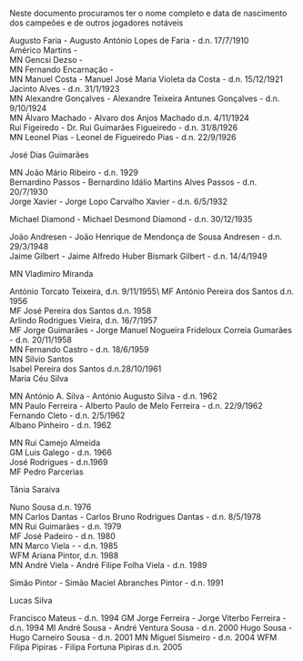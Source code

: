 Neste documento procuramos ter o nome completo e data de nascimento dos campeões e de outros jogadores notáveis


Augusto Faria - Augusto António Lopes de Faria - d.n. 17/7/1910\
Américo Martins - \
MN Gencsi Dezso - \
MN Fernando Encarnação - \
MN Manuel Costa - Manuel José Maria Violeta da Costa - d.n. 15/12/1921\
Jacinto Alves - d.n. 31/1/1923\
MN Alexandre Gonçalves - Alexandre Teixeira Antunes Gonçalves - d.n. 9/10/1924\
MN Álvaro Machado - Alvaro dos Anjos Machado d.n. 4/11/1924\
Rui Figeiredo - Dr. Rui Guimarães Figueiredo - d.n. 31/8/1926\
MN Leonel Pias - Leonel de Figueiredo Pias - d.n. 22/9/1926

José Dias Guimarães


MN João Mário Ribeiro - d.n. 1929\
Bernardino Passos - Bernardino Idálio Martins Alves Passos - d.n. 20/7/1930\
Jorge Xavier - Jorge Lopo Carvalho Xavier - d.n. 6/5/1932

Michael Diamond - Michael Desmond Diamond - d.n. 30/12/1935


João Andresen - João Henrique de Mendonça de Sousa Andresen - d.n. 29/3/1948\
Jaime Gilbert - Jaime Alfredo Huber Bismark Gilbert - d.n. 14/4/1949

MN Vladimiro Miranda

António Torcato Teixeira, d.n. 9/11/1955\ 
MF António Pereira dos Santos d.n. 1956\
MF José Pereira dos Santos d.n. 1958\
Arlindo Rodrigues Vieira, d.n. 16/7/1957\
MF Jorge Guimarães - Jorge Manuel Nogueira Frideloux Correia Gumarães - d.n. 20/11/1958\
MN Fernando Castro - d.n. 18/6/1959\
MN Silvio Santos\
Isabel Pereira dos Santos d.n.28/10/1961\
Maria Céu Silva

MN António A. Silva - António Augusto Silva - d.n. 1962\
MN Paulo Ferreira - Alberto Paulo de Melo Ferreira - d.n. 22/9/1962\
Fernando Cleto - d.n. 2/5/1962\
Albano Pinheiro - d.n. 1962

MN Rui Camejo Almeida\
GM Luis Galego - d.n. 1966\
José Rodrigues - d.n.1969\
MF Pedro Parcerias

Tânia Saraiva

Nuno Sousa d.n. 1976\
MN Carlos Dantas - Carlos Bruno Rodrigues Dantas - d.n. 8/5/1978\
MN Rui Guimarães - d.n. 1979\
MF José Padeiro - d.n. 1980\
MN Marco Viela - - d.n. 1985\
WFM Ariana Pintor, d.n. 1988\
MN André Viela - André Filipe Folha Viela - d.n. 1989

Simão Pintor - Simão Maciel Abranches Pintor - d.n. 1991

Lucas Silva

Francisco Mateus - d.n. 1994
GM Jorge Ferreira - Jorge Viterbo Ferreira - d.n. 1994
MI André Sousa - André Ventura Sousa - d.n. 2000
Hugo Sousa - Hugo Carneiro Sousa - d.n. 2001
MN Miguel Sismeiro - d.n. 2004
WFM Filipa Pipiras - Filipa Fortuna Pipiras d.n. 2005
